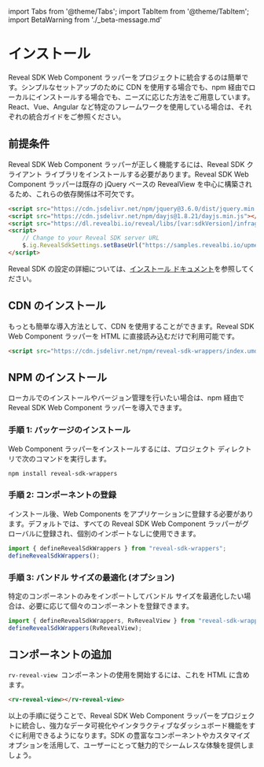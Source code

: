 import Tabs from '@theme/Tabs';
import TabItem from '@theme/TabItem';
import BetaWarning from './_beta-message.md'

# インストール

<BetaWarning />

Reveal SDK Web Component ラッパーをプロジェクトに統合するのは簡単です。シンプルなセットアップのために CDN を使用する場合でも、npm 経由でローカルにインストールする場合でも、ニーズに応じた方法をご用意しています。React、Vue、Angular など特定のフレームワークを使用している場合は、それぞれの統合ガイドをご参照ください。

## 前提条件

Reveal SDK Web Component ラッパーが正しく機能するには、Reveal SDK クライアント ライブラリをインストールする必要があります。Reveal SDK Web Component ラッパーは既存の jQuery ベースの RevealView を中心に構築されるため、これらの依存関係は不可欠です。

```html
<script src="https://cdn.jsdelivr.net/npm/jquery@3.6.0/dist/jquery.min.js"></script>
<script src="https://cdn.jsdelivr.net/npm/dayjs@1.8.21/dayjs.min.js"></script>
<script src="https://dl.revealbi.io/reveal/libs/[var:sdkVersion]/infragistics.reveal.js"></script>
<script>
    // Change to your Reveal SDK server URL
    $.ig.RevealSdkSettings.setBaseUrl("https://samples.revealbi.io/upmedia-backend/reveal-api/");
</script>
```

Reveal SDK の設定の詳細については、[インストール ドキュメント](../install-client-sdk.md)を参照してください。

## CDN のインストール

もっとも簡単な導入方法として、CDN を使用することができます。Reveal SDK Web Component ラッパーを HTML に直接読み込むだけで利用可能です。

```html
<script src="https://cdn.jsdelivr.net/npm/reveal-sdk-wrappers/index.umd.min.js"></script>
```

## NPM のインストール

ローカルでのインストールやバージョン管理を行いたい場合は、npm 経由で Reveal SDK Web Component ラッパーを導入できます。

### 手順 1: パッケージのインストール
Web Component ラッパーをインストールするには、プロジェクト ディレクトリで次のコマンドを実行します。
```bash npm2yarn
npm install reveal-sdk-wrappers
```

### 手順 2: コンポーネントの登録
インストール後、Web Components をアプリケーションに登録する必要があります。デフォルトでは、すべての Reveal SDK Web Component ラッパーがグローバルに登録され、個別のインポートなしに使用できます。
```js
import { defineRevealSdkWrappers } from "reveal-sdk-wrappers";
defineRevealSdkWrappers();
```

### 手順 3: バンドル サイズの最適化 (オプション)
特定のコンポーネントのみをインポートしてバンドル サイズを最適化したい場合は、必要に応じて個々のコンポーネントを登録できます。
```js
import { defineRevealSdkWrappers, RvRevealView } from "reveal-sdk-wrappers";
defineRevealSdkWrappers(RvRevealView);
```

## コンポーネントの追加

`rv-reveal-view `コンポーネントの使用を開始するには、これを HTML に含めます。
```html
<rv-reveal-view></rv-reveal-view>
```

以上の手順に従うことで、Reveal SDK Web Component ラッパーをプロジェクトに統合し、強力なデータ可視化やインタラクティブなダッシュボード機能をすぐに利用できるようになります。SDK の豊富なコンポーネントやカスタマイズ オプションを活用して、ユーザーにとって魅力的でシームレスな体験を提供しましょう。
